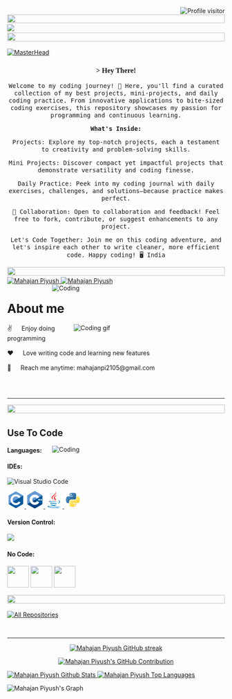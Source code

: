<a href="https://komarev.com/ghpvc/?username=m-piyush-21">
  <img align="right"src="https://komarev.com/ghpvc/?username=m-piyush-21&label=Visitors&color=0e75b6&style=flat" alt="Profile visitor" />    
</a>     
<div align="center">   
  <img src="https://i.imgur.com/dBaSKWF.gif" height="20" width="100%"> 
</div>      

<img src="https://readme-typing-svg.herokuapp.com/?font=Righteous&size=35&center=true&vCenter=true&width=500&height=70&duration=4000&lines=Hello+Everyone!!🚀;+I+am+Mahajan+Piyush🤗;+Welcome+to+my+Profile!💻" /> 
<div align="center">
  <img src="https://i.imgur.com/dBaSKWF.gif" height="20" width="100%">
</div> 

[![MasterHead](https://user-images.githubusercontent.com/74038190/225813708-98b745f2-7d22-48cf-9150-083f1b00d6c9.gif)](https://github.com/m-piyush-21)

<!-- Intro  -->
<h3 align="center">
  <samp style="font-family: 'YourFontHere';">&gt; Hey There! </samp> 
</h3>

<p align="center"> 
  <samp>Welcome to my coding journey! 🚀 Here, you'll find a curated collection of my best projects, mini-projects, and daily coding practice. From innovative applications to bite-sized coding exercises, this repository showcases my passion for programming and continuous learning.</samp>
</p>

<p align="center">
  <samp><strong>What's Inside:</strong></samp>
</p>

<p align="center">
  <samp>Projects: Explore my top-notch projects, each a testament to creativity and problem-solving skills.</samp>
</p>

<p align="center">
  <samp>Mini Projects: Discover compact yet impactful projects that demonstrate versatility and coding finesse.</samp>
</p>

<p align="center">
  <samp>Daily Practice: Peek into my coding journal with daily exercises, challenges, and solutions—because practice makes perfect.</samp>
</p>



<p align="center">
  <samp>🤝 Collaboration: Open to collaboration and feedback! Feel free to fork, contribute, or suggest enhancements to any project.</samp>
</p>

<p align="center">
  <samp>Let's Code Together: Join me on this coding adventure, and let's inspire each other to write cleaner, more efficient code. Happy coding! 🖥️ India</samp>
</p>

<div align="center">
  <img src="https://i.imgur.com/dBaSKWF.gif" height="20" width="100%">
</div>

<a href="https://www.linkedin.com/in/piyush-mahajan-51274a277/" target="_blank">
  <img src="https://img.shields.io/badge/LinkedIn-0077B5?style=for-the-badge&logo=linkedin&logoColor=white" alt="Mahajan Piyush"/>
</a>

<a href="https://www.instagram.com/m.piyush__21/" target="_blank">
  <img src="https://img.shields.io/badge/Instagram-fe4164?style=for-the-badge&logo=instagram&logoColor=white" alt="Mahajan Piyush" />
</a>

<img align="right" alt="Coding" width="400" src="https://i.pinimg.com/originals/e4/26/70/e426702edf874b181aced1e2fa5c6cde.gif">
<br/>

<!-- About Section -->
# About me
<p>
  <img align="right" width="350" src="/assets/programmer.gif" alt="Coding gif" />
  ✌️ &emsp; Enjoy doing programming <br/><br/>
  ❤️ &emsp; Love writing code and learning new features <br/><br/>
  📧 &emsp; Reach me anytime: mahajanpi2105@gmail.com <br/><br/>
</p>

<br/>
<hr/>
<div align="center">
  <img src="https://i.imgur.com/dBaSKWF.gif" height="20" width="100%">
</div>

## Use To Code
<img align="right" alt="Coding" width="400" src="https://media.tenor.com/rePDfDWO3XoAAAAd/hacking.gif">
<div align="left">
  <h4>Languages:</h4>
  <h4>IDEs:</h4>
<p>
  <img src="https://img.shields.io/badge/Visual%20Studio%20Code-0078d7.svg?style=for-the-badge&logo=visual-studio-code&logoColor=white" alt="Visual Studio Code">
</p>
</div>
</p>
<p align="left">
  <a href="https://www.cprogramming.com/" target="_blank" rel="noreferrer">
    <img src="https://raw.githubusercontent.com/devicons/devicon/master/icons/c/c-original.svg" alt="c" width="40" height="40"/>
  </a>
  <a href="https://www.w3schools.com/cpp/" target="_blank" rel="noreferrer">
    <img src="https://raw.githubusercontent.com/devicons/devicon/master/icons/cplusplus/cplusplus-original.svg" alt="cplusplus" width="40" height="40"/>
  </a>
  <a href="https://www.java.com" target="_blank" rel="noreferrer">
    <img src="https://raw.githubusercontent.com/devicons/devicon/master/icons/java/java-original.svg" alt="java" width="40" height="40"/>
  </a>
  <a href="https://www.python.org" target="_blank" rel="noreferrer">
    <img src="https://raw.githubusercontent.com/devicons/devicon/master/icons/python/python-original.svg" alt="python" width="40" height="40"/>
  </a>
</p>

<h4>Version Control:</h4>
<p>
    <img src="https://skillicons.dev/icons?i=git,github&theme=dark" />
</p>
<h4>No Code:</h4>
<p>
 <img src="https://www.appsheet.com/Content/img/material/appsheet_rebrand_logo.svg" width="50" height="50" theme="dark"> 
 <img src="https://img.shields.io/badge/wix-0078d7.svg?style=for-the-badge&logo=&logoColor=black" width="50" height="50" theme="light">
 <img src="https://www.latimes.com/coupon-codes/static/shop/37687/logo/Canva_Coupon.jpg" width="50" height="50" theme="light">
</p>
    <div align="center">
  <img src="https://i.imgur.com/dBaSKWF.gif" height="20" width="100%">
</div>
<div align="left">
<p align="left">
  <a href="https://github.com/m-piyush-21?tab=repositories" target="_blank">
    <img alt="All Repositories" title="All Repositories" src="https://img.shields.io/badge/-All%20Repos-2962FF?style=for-the-badge&logo=koding&logoColor=white"/>
  </a>
</p>

<br/>
<hr/>

<p align="center">
  <a href="https://github.com/m-piyush-21">
    <img src="https://github-readme-streak-stats.herokuapp.com/?user=m-piyush-21&theme=radical&border=7F3FBF&background=0D1117" alt="Mahajan Piyush GitHub streak"/>
  </a>
</p>

<p align="center">
  <a href="https://github.com/M-Piyush-21">
    <img src="https://github-profile-summary-cards.vercel.app/api/cards/profile-details?username=m-piyush-21&theme=radical" alt="Mahajan Piyush's GitHub Contribution"/>
  </a>
</p> 

<a> 
  <a href="https://github.com/m-piyush-21">
    <img alt="Mahajan Piyush Github Stats" src="https://denvercoder1-github-readme-stats.vercel.app/api?username=m-piyush-21&show_icons=true&count_private=true&theme=react&border_color=7F3FBF&bg_color=0D1117&title_color=F85D7F&icon_color=F8D866" height="192px" width="49.5%"/>
  </a>
  <a href="https://github.com/m-piyush-21">
    <img alt="Mahajan Piyush Top Languages" src="https://denvercoder1-github-readme-stats.vercel.app/api/top-langs/?username=m-piyush-21&langs_count=8&layout=compact&theme=react&border_color=7F3FBF&bg_color=0D1117&title_color=F85D7F&icon_color=F8D866" height="192px" width="49.5%"/>
  </a>
  <br/>
</a>

![Mahajan Piyush's Graph](https://github-readme-activity-graph.vercel.app/graph?username=m-piyush-21&custom_title=Mahajan%20Piyush's%20GitHub%20Activity%20Graph&bg_color=0D1117&color=7F3FBF&line=7F3FBF&point=7F3FBF&area_color=FFFFFF&title_color=FFFFFF&area=true)
